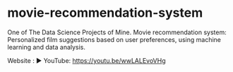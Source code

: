 # movie-recommendation-system
One of The Data Science Projects of Mine.
Movie recommendation system: Personalized film suggestions based on user preferences, using machine learning and data analysis.

Website :
▶️ YouTube: https://youtu.be/wwLALEvoVHg